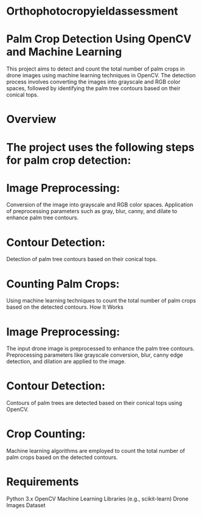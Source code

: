# Orthophotocropyieldassessment
# Palm Crop Detection Using OpenCV and Machine Learning
This project aims to detect and count the total number of palm crops in drone images using machine learning techniques in OpenCV. The detection process involves converting the images into grayscale and RGB color spaces, followed by identifying the palm tree contours based on their conical tops.

# Overview
# The project uses the following steps for palm crop detection:

# Image Preprocessing:
Conversion of the image into grayscale and RGB color spaces.
Application of preprocessing parameters such as gray, blur, canny, and dilate to enhance palm tree contours.

# Contour Detection:
Detection of palm tree contours based on their conical tops.

# Counting Palm Crops:
Using machine learning techniques to count the total number of palm crops based on the detected contours.
How It Works

# Image Preprocessing:
The input drone image is preprocessed to enhance the palm tree contours.
Preprocessing parameters like grayscale conversion, blur, canny edge detection, and dilation are applied to the image.

# Contour Detection:
Contours of palm trees are detected based on their conical tops using OpenCV.

# Crop Counting:
Machine learning algorithms are employed to count the total number of palm crops based on the detected contours.

# Requirements
Python 3.x
OpenCV
Machine Learning Libraries (e.g., scikit-learn)
Drone Images Dataset

